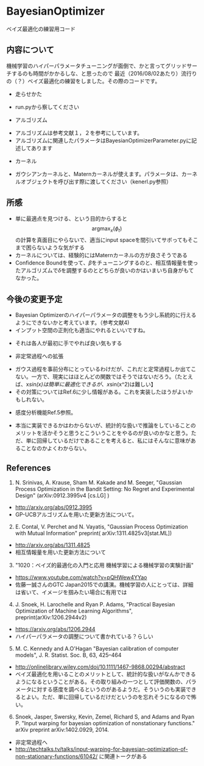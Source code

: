 # BayesianOptimizer
ベイズ最適化の練習用コード

## 内容について
機械学習のハイパーパラメータチューニングが面倒で、かと言ってグリッドサーチするのも時間がかかるしな、と思ったので
最近（2016/08/02あたり）流行りの（？）ベイズ最適化の練習をしました。その際のコードです。

* 走らせかた
 - run.pyから察してください
 
* アルゴリズム
 - アルゴリズムは参考文献１，２を参考にしています。
 - アルゴリズムに関連したパラメータはBayesianOptimizerParameter.pyに記述してあります
 
* カーネル
 - ガウシアンカーネルと、Maternカーネルが使えます。パラメータは、カーネルオブジェクトを呼び出す際に渡してください（kenerl.py参照）

## 所感
* 単に最適点を見つける、という目的からすると$$ \mathrm{arg}\max_{x}\left(\phi_t \right) $$の計算を真面目にやらないで、適当にinput spaceを間引いてサボってもそこまで困らないような気がする
* カーネルについては、経験的にはMaternカーネルの方が良さそうである
* Confidence Boundを使って、$\beta$をチューニングするのと、相互情報量を使ったアルゴリズムで$\delta$を調整するのとどちらが良いのかはいまいち自身がもてなかった。

## 今後の変更予定
* Bayesian Optimizerのハイパーパラメータの調整をもう少し系統的に行えるようにできないかと考えています。（参考文献4)
* インプット空間の正則化も適当にやれるといいですね。
 - それは各人が最初に手でやれば良い気もする
* 非定常過程への拡張
 - ガウス過程を事前分布にとっているわけだが、これだと定常過程しか出てこない。一方で、現実にはほとんどの関数ではそうではないだろう。（たとえば、x*sin(x)は簡単に最適化できるが、x*sin(x^2)は難しい】
 - その対策についてはRef.6に少し情報がある。これを実装したほうがよいかもしれない。
* 感度分析機能Ref.5参照。
 - 本当に実装できるかはわからないが、統計的な扱いで推論をしていることのメリットを活かそうと思うとこういうことをやるのが良いのかなと思う。ただ、単に回帰しているだけであることを考えると、私にはそんなに意味があることなのかよくわからない。

## References
1. N. Srinivas, A. Krause, Sham M. Kakade and M. Seeger, "Gaussian Process Optimization in the Bandit Setting: No Regret and Experimental Design" (arXiv:0912.3995v4 [cs.LG] )
 - http://arxiv.org/abs/0912.3995
 - GP-UCBアルゴリズムを用いた更新方法について。

2. E. Contal, V. Perchet and N. Vayatis, "Gaussian Process Optimization with Mutual Information" preprint( arXiv:1311.4825v3[stat.ML])
 - http://arxiv.org/abs/1311.4825
 - 相互情報量を用いた更新方法について

3. "1020：ベイズ的最適化の入門と応用 機械学習による機械学習の実験計画"
 - https://www.youtube.com/watch?v=pQHWew4YYao
 - 佐藤一誠さんのGTC Japan2015での講演。機械学習の人にとっては、詳細は省いて、イメージを掴みたい場合に有用では

4. J. Snoek, H. Larochelle and Ryan P. Adams, "Practical Bayesian Optimization of Machine Learning Algorithms", preprint(arXiv:1206.2944v2)
 - https://arxiv.org/abs/1206.2944
 - ハイパーパラメータの調整について書かれている？らしい

5. M. C. Kennedy and A.O'Hagan "Bayesian calibration of computer models", J. R. Statist. Soc. B, 63, 425–464
 - http://onlinelibrary.wiley.com/doi/10.1111/1467-9868.00294/abstract
 - ベイズ最適化を用いることのメリットとして、統計的な扱いがなんかできるようになるということがある。その取り組みの一つとして評価関数の、パラメータに対する感度を調べるというのがあるようだ。そういうのも実装できるとよい。ただ、単に回帰しているだけだというのを忘れそうになるので怖い。

6. Snoek, Jasper, Swersky, Kevin, Zemel, Richard S, and Adams and Ryan P. "Input warping for bayesian optimization of nonstationary functions." arXiv preprint arXiv:1402.0929, 2014.
 - 非定常過程へ
 - http://techtalks.tv/talks/input-warping-for-bayesian-optimization-of-non-stationary-functions/61042/ に関連トークがある